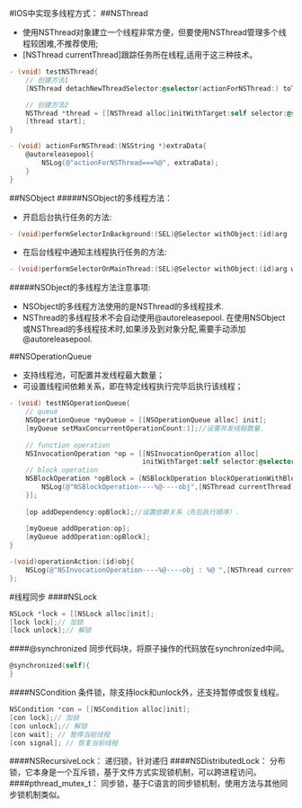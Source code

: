 #IOS中实现多线程方式：
##NSThread
* 使用NSThread对象建立一个线程非常方便，但要使用NSThread管理多个线程较困难,不推荐使用;
* [NSThread currentThread]跟踪任务所在线程,适用于这三种技术。

```objective-c
- (void) testNSThread{
    // 创建方法1
    [NSThread detachNewThreadSelector:@selector(actionForNSThread:) toTarget:self withObject:@"1"];

    // 创建方法2
    NSThread *thread = [[NSThread alloc]initWithTarget:self selector:@selector(actionForNSThread:) object:@"1"];
    [thread start];
}

- (void) actionForNSThread:(NSString *)extraData{
    @autoreleasepool{
        NSLog(@"actionForNSThread===%@", extraData);
    }
}
```
##NSObject
#####NSObject的多线程方法：
* 开启后台执行任务的方法:
```objective-c    
- (void)performSelectorInBackground:(SEL)@Selector withObject:(id)arg
```
*  在后台线程中通知主线程执行任务的方法:
```objective-c
- (void)performSelectorOnMainThread:(SEL)@Selector withObject:(id)arg waitUntilDone:(BOOL)wait
```
#####NSObject的多线程方法注意事项:
 * NSObject的多线程方法使用的是NSThread的多线程技术.
 * NSThread的多线程技术不会自动使用@autoreleasepool.
	在使用NSObject或NSThread的多线程技术时,如果涉及到对象分配,需要手动添加@autoreleasepool.

##NSOperationQueue
* 支持线程池，可配置并发线程最大数量；
* 可设置线程间依赖关系，即在特定线程执行完毕后执行该线程；

```objective-c
- (void) testNSOperationQueue{
    // queue
    NSOperationQueue *myQueue = [[NSOperationQueue alloc] init];
    [myQueue setMaxConcurrentOperationCount:1];//设置并发线程数量.
    
    // function operation
    NSInvocationOperation *op = [[NSInvocationOperation alloc]
                                 initWithTarget:self selector:@selector(operationAction:) object:@(1)];
    // block operation
    NSBlockOperation *opBlock = [NSBlockOperation blockOperationWithBlock:^{
        NSLog(@"NSBlockOperation----%@----obj",[NSThread currentThread]);
    }];
    
    [op addDependency:opBlock];//设置依赖关系（先后执行顺序）.
    
    [myQueue addOperation:op];
    [myQueue addOperation:opBlock];
}

-(void)operationAction:(id)obj{
    NSLog(@"NSInvocationOperation----%@----obj : %@ ",[NSThread currentThread], obj);
};
```

#线程同步
####NSLock
```objective-c
NSLock *lock = [[NSLock alloc]init];
[lock lock];// 加锁
[lock unlock];// 解锁
```
####@synchronized
同步代码块，将原子操作的代码放在synchronized中间。
```objective-c
@synchronized(self){     
}
```
####NSCondition
条件锁，除支持lock和unlock外，还支持暂停或恢复线程。
```objective-c
NSCondition *con = [[NSCondition alloc]init];
[con lock];// 加锁
[con unlock];// 解锁
[con wait]; // 暂停当前线程
[con signal]; // 恢复当前线程
```
####NSRecursiveLock：
递归锁，针对递归
####NSDistributedLock：
分布锁，它本身是一个互斥锁，基于文件方式实现锁机制，可以跨进程访问。
####pthread_mutex_t：
同步锁，基于C语言的同步锁机制，使用方法与其他同步锁机制类似。

